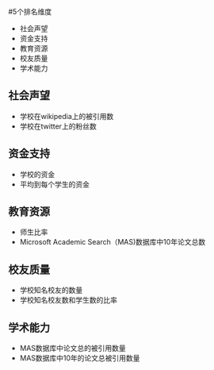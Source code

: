 #5个排名维度
+ 社会声望
+ 资金支持
+ 教育资源
+ 校友质量
+ 学术能力

## 社会声望
+ 学校在wikipedia上的被引用数
+ 学校在twitter上的粉丝数

## 资金支持
+ 学校的资金
+ 平均到每个学生的资金

## 教育资源
+ 师生比率
+ Microsoft Academic Search（MAS)数据库中10年论文总数

## 校友质量
+ 学校知名校友的数量
+ 学校知名校友数和学生数的比率

## 学术能力
+ MAS数据库中论文总的被引用数量
+ MAS数据库中10年的论文总被引用数量
